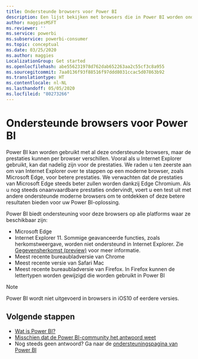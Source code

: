 ```yaml
---
title: Ondersteunde browsers voor Power BI
description: Een lijst bekijken met browsers die in Power BI worden ondersteund
author: maggiesMSFT
ms.reviewer: ''
ms.service: powerbi
ms.subservice: powerbi-consumer
ms.topic: conceptual
ms.date: 03/25/2020
ms.author: maggies
LocalizationGroup: Get started
ms.openlocfilehash: abe556231978d762dab652263aa2c55cf3c8a955
ms.sourcegitcommit: 7aa0136f93f88516f97ddd8031ccac5d07863b92
ms.translationtype: HT
ms.contentlocale: nl-NL
ms.lasthandoff: 05/05/2020
ms.locfileid: "80273266"
---
```

# <a name="supported-browsers-for-power-bi"></a>Ondersteunde browsers voor Power BI

Power BI kan worden gebruikt met al deze ondersteunde browsers, maar de prestaties kunnen per browser verschillen. Vooral als u Internet Explorer gebruikt, kan dat nadelig zijn voor de prestaties. We raden u ten zeerste aan om van Internet Explorer over te stappen op een moderne browser, zoals Microsoft Edge, voor betere prestaties. We verwachten dat de prestaties van Microsoft Edge steeds beter zullen worden dankzij Edge Chromium. Als u nog steeds onaanvaardbare prestaties ondervindt, voert u een test uit met andere ondersteunde moderne browsers om te ontdekken of deze betere resultaten bieden voor uw Power BI-oplossing.

Power BI biedt ondersteuning voor deze browsers op alle platforms waar ze beschikbaar zijn:

- Microsoft Edge
- Internet Explorer 11. Sommige geavanceerde functies, zoals herkomstweergave, worden niet ondersteund in Internet Explorer. Zie [Gegevensherkomst (preview)](collaborate-share/service-data-lineage.md) voor meer informatie.
- Meest recente bureaubladversie van Chrome
- Meest recente versie van Safari Mac
- Meest recente bureaubladversie van Firefox. In Firefox kunnen de lettertypen worden gewijzigd die worden gebruikt in Power BI 

> [!NOTE]
> Power BI wordt niet uitgevoerd in browsers in iOS10 of eerdere versies.

## <a name="next-steps"></a>Volgende stappen
* [Wat is Power BI?](power-bi-overview.md)
* [Misschien dat de Power BI-community het antwoord weet](https://community.powerbi.com/)
* Nog steeds geen antwoord? Ga naar de [ondersteuningspagina van Power BI](https://powerbi.microsoft.com/support/)
